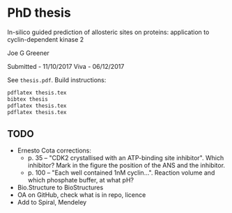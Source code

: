 # PhD thesis

In-silico guided prediction of allosteric sites on proteins: application to cyclin-dependent kinase 2

Joe G Greener

Submitted - 11/10/2017
Viva - 06/12/2017

See `thesis.pdf`. Build instructions:
```bash
pdflatex thesis.tex
bibtex thesis
pdflatex thesis.tex
pdflatex thesis.tex
```


## TODO

- Ernesto Cota corrections:
  - p. 35 – "CDK2 crystallised with an ATP-binding site inhibitor". Which inhibitor? Mark in the figure the position of the ANS and the inhibitor.
  - p. 100 – "Each well contained 1nM cyclin...". Reaction volume and which phosphate buffer, at what pH?
- Bio.Structure to BioStructures
- OA on GitHub, check what is in repo, licence
- Add to Spiral, Mendeley
